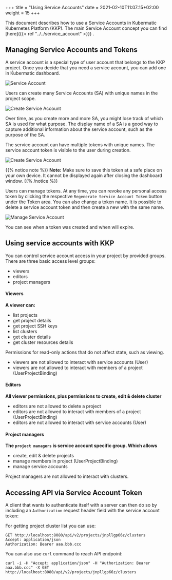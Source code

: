 +++
title = "Using Service Accounts"
date = 2021-02-10T11:07:15+02:00
weight = 15
+++

This document describes how to use a Service Accounts in Kubermatic Kubernetes Platform (KKP).
The main Service Account concept you can find [here]({{< ref "../../service_account" >}}) .

## Managing Service Accounts and Tokens

A service account is a special type of user account that belongs to the KKP project. Once you decide that you need
a service account, you can add one in Kubermatic dashboard.

![Service Account](/img/kubermatic/v2.19/ui/serviceaccount_overview.png?classes=shadow,border "Service Account")

Users can create many Service Accounts (SA) with unique names in the project scope.

![Create Service Account](/img/kubermatic/v2.19/ui/serviceaccount_add.png?classes=shadow,border "Create Service Account")

Over time, as you create more and more SA, you might lose track of which SA is used for what purpose. The display name
of a SA is a good way to capture additional information about the service account, such as the purpose of the SA.

The service account can have multiple tokens with unique names. The service account token is visible to the user during creation.

![Create Service Account](/img/kubermatic/v2.19/ui/serviceaccount_token.png?classes=shadow,border "Create Service Account")

{{% notice note %}}
**Note:** Make sure to save this token at a safe place on your own device. It cannot be displayed again after closing the dashboard window.
{{% /notice %}}

Users can manage tokens. At any time, you can revoke any personal access token by clicking the respective `Regenerate Service Account Token` button under the Token area.
You can also change a token name. It is possible to delete a service account token and then create a new  with the same name.

![Manage Service Account](/img/kubermatic/v2.19/ui/serviceaccount_manage_token.png?classes=shadow,border "Manage Service Account")

You can see when a token was created and when will expire.

## Using service accounts with KKP
You can control service account access in your project by provided groups.
There are three basic access level groups:
 - viewers
 - editors
 - project managers

#### Viewers

**A viewer can:**
 - list projects
 - get project details
 - get project SSH keys
 - list clusters
 - get cluster details
 - get cluster resources details

Permissions for read-only actions that do not affect state, such as viewing.
 - viewers are not allowed to interact with service accounts (User)
 - viewers are not allowed to interact with members of a project (UserProjectBinding)


#### Editors

**All viewer permissions, plus permissions to create, edit & delete cluster**
 - editors are not allowed to delete a project
 - editors are not allowed to interact with members of a project (UserProjectBinding)
 - editors are not allowed to interact with service accounts (User)

#### Project managers

**The `project managers` is service account specific group. Which allows**

 - create, edit & delete projects
 - manage members in project (UserProjectBinding)
 - manage service accounts

Project managers are not allowed to interact with clusters.

## Accessing API via Service Account Token

A client that wants to authenticate itself with a server can then do so by including an `Authorization` request header
field with the service account token:

For getting project cluster list you can use:

```HTTP
GET http://localhost:8080/api/v2/projects/jnpllgp66z/clusters
Accept: application/json
Authorization: Bearer aaa.bbb.ccc
```

You can also use `curl` command to reach API endpoint:

```
curl -i -H "Accept: application/json" -H "Authorization: Bearer aaa.bbb.ccc" -X GET http://localhost:8080/api/v2/projects/jnpllgp66z/clusters
```
